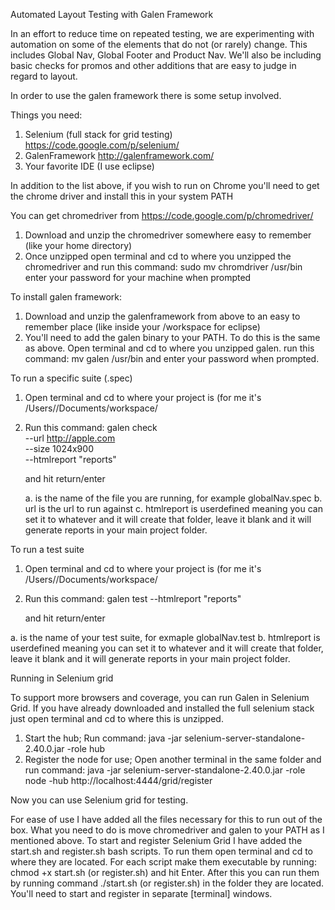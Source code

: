 Automated Layout Testing with Galen Framework

In an effort to reduce time on repeated testing, we are experimenting with automation on some of the elements that do not (or rarely) change.
This includes Global Nav, Global Footer and Product Nav. We'll also be including basic checks for promos and other additions that are easy to judge
in regard to layout.

In order to use the galen framework there is some setup involved.

Things you need: 

1. Selenium (full stack for grid testing) https://code.google.com/p/selenium/
2. GalenFramework http://galenframework.com/
3. Your favorite IDE (I use eclipse)

In addition to the list above, if you wish to run on Chrome you'll need to get the chrome driver and install this in your system PATH

You can get chromedriver from https://code.google.com/p/chromedriver/ 

1. Download and unzip the chromedriver somewhere easy to remember (like your home directory)
2. Once unzipped open terminal and cd to where you unzipped the chromedriver and run this command:
		sudo mv chromdriver /usr/bin
    	enter your password for your machine when prompted

To install galen framework:

1. Download and unzip the galenframework from above to an easy to remember place (like inside your /workspace for eclipse)
2. You'll need to add the galen binary to your PATH. To do this is the same as above. Open terminal and cd to where you unzipped galen.
run this command: 
		mv galen /usr/bin and enter your password when prompted.
	
	
To run a specific suite (.spec)
1. Open terminal and cd to where your project is (for me it's /Users/<username>/Documents/workspace/<name of project>    
2. Run this command: 
		galen check <name of specfile> \
		--url http://apple.com \
		--size 1024x900 \
		--htmlreport "reports"
	
	and hit return/enter
	
	a. <name of specfile> is the name of the file you are running, for example globalNav.spec
	b. url is the url to run against
	c. htmlreport is userdefined meaning you can set it to whatever and it will create that folder, 
		   leave it blank and it will generate reports in your main project folder.
		   
To run a test suite
1. Open terminal and cd to where your project is (for me it's /Users/<username>/Documents/workspace/<name of project>    
2. Run this command: 
		galen test <name of testfile> --htmlreport "reports"
	
   and hit return/enter
	
a. <name of testfile> is the name of your test suite, for exmaple globalNav.test
b. htmlreport is userdefined meaning you can set it to whatever and it will create that folder, 
   leave it blank and it will generate reports in your main project folder.
		   

Running in Selenium grid

To support more browsers and coverage, you can run Galen in Selenium Grid. If you have already downloaded and installed the full selenium stack
just open terminal and cd to where this is unzipped.

1. Start the hub; Run command: 
   		java -jar selenium-server-standalone-2.40.0.jar -role hub 
2. Register the node for use; Open another terminal in the same folder and run command: 
   		java -jar selenium-server-standalone-2.40.0.jar -role node -hub http://localhost:4444/grid/register
   
Now you can use Selenium grid for testing.

For ease of use I have added all the files necessary for this to run out of the box. What you need to do is move chromedriver and galen to
your PATH as I mentioned above. To start and register Selenium Grid I have added the start.sh and register.sh bash scripts. To run them open
terminal and cd to where they are located. For each script make them executable by running: chmod +x start.sh (or register.sh) and hit Enter.
After this you can run them by running command ./start.sh (or register.sh) in the folder they are located. You'll need to start and register
in separate [terminal] windows.